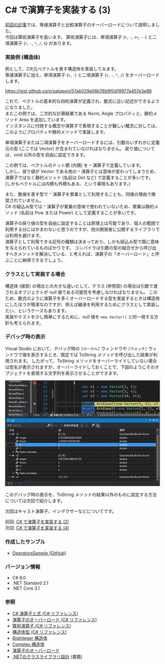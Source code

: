 # C# で演算子を実装する (3)

[前回の記事](CSharp-Operators-2.md)では、等値演算子と比較演算子のオーバーロードについて説明しました。  
今回は算術演算子を扱います。
算術演算子には、単項演算子 (`+`, `-`, `++`, `--`) と二項演算子 (`+`, `-`, `*`, `/`, `%`) があります。

### 実装例 (構造体)
例として、2次元ベクトルを表す構造体を実装してみます。  
等値演算子に加え、単項演算子 (`+`, `-`) と二項演算子 (`+`, `-`, `*`, `/`) をオーバーロードします。

https://gist.github.com/sakapon/57ab029a06b76b9f0d19977a457e3e88

これで、ベクトルの基本的な四則演算が定義され、数式に近い記述ができるようになりました。  
またこの例では、二次的な計算結果である Norm, Angle プロパティと、静的メソッド Area を追加しています。  
インスタンスに付随する概念や演算子で表現することが難しい概念に対しては、このようにプロパティや静的メソッドで実装します。

単項演算子または二項演算子をオーバーロードするには、引数のいずれかに定義元の型 (ここでは Vector) が含まれていなければなりません。
戻り値については、void 以外の型を自由に設定できます。

この例では、ベクトルのドット積 (内積) を `*` 演算子で定義しています。  
しかし、戻り値が Vector である他の `*` 演算子とは意味が変わってしまうため、演算子ではなく静的メソッド (名前は Dot など) で定義することが多いです。  
(しかもベクトルには内積も外積もある、という事情もあります。)

また、数値を表す型で `^` 演算子を累乗として利用することも、同様の理由で推奨されていません。  
C# の組込み型では `^` 演算子が累乗の意味で使われていないため、累乗は静的メソッド (名前は Pow または Power) として定義することが多いです。

演算子の戻り値の型を自由に設定することは原理上は可能であり、個人の範囲で利用する分にはかまわないと思うのですが、他の開発者に公開するライブラリでは利用を避けます。  
演算子として利用できる記号の種類は決まっており、しかも組込み型で既に意味を与えられているものばかりです。
コンパイラは引数の型の組合せから呼び出すべきメソッドを解決している、と考えれば、演算子の「オーバーロード」と呼ぶことに納得できるでしょう。

### クラスとして実装する場合
構造体 (値型) の場合との大きな違いとして、クラス (参照型) の場合は引数で渡されるオブジェクトが null 値である可能性を考慮しなければなりません。
このため、数式のように演算子を多くオーバーロードする型を実装するときは構造体にしたほうが簡潔なのですが、例えば継承を利用するためにクラスとして実装したい、というケースもあります。  
実装やテストを少し簡単にするために、null 値を `new Vector()` と同一視する方針も考えられます。

### デバッグ時の表示
Visual Studio において、デバッグ時の `[ローカル]` ウィンドウや `[ウォッチ]` ウィンドウで値を表示するとき、既定では ToString メソッドを呼び出した結果が利用されます。
したがって、ToString メソッドをオーバーライドしていない場合は型名が表示されますが、オーバーライドしておくことで、下図のようにそのオブジェクトを表現する文字列を表示させることができます。

![](https://github.com/sakapon/Samples-2020/blob/master/Images/OperatorsSample/VS-Debug-ToString.png)

このデバッグ時の表示を、ToString メソッドの結果以外のものに設定する方法については次回で紹介します。

次回はキャスト演算子、インデクサーなどについてです。

前回: [C# で演算子を実装する (2)](CSharp-Operators-2.md)  
次回: [C# で演算子を実装する (4)](CSharp-Operators-4.md)

### 作成したサンプル
- [OperatorsSample (GitHub)](https://github.com/sakapon/Samples-2020/tree/master/OperatorsSample)

### バージョン情報
- C# 8.0
- .NET Standard 2.1
- .NET Core 3.1

### 参照
- [C# 演算子と式 (C# リファレンス)](https://docs.microsoft.com/dotnet/csharp/language-reference/operators/)
- [演算子のオーバーロード (C# リファレンス)](https://docs.microsoft.com/dotnet/csharp/language-reference/operators/operator-overloading)
- [算術演算子 (C# リファレンス)](https://docs.microsoft.com/dotnet/csharp/language-reference/operators/arithmetic-operators)
- [構造体型 (C# リファレンス)](https://docs.microsoft.com/dotnet/csharp/language-reference/builtin-types/struct)
- [BigInteger 構造体](https://docs.microsoft.com/dotnet/api/system.numerics.biginteger)
- [Complex 構造体](https://docs.microsoft.com/dotnet/api/system.numerics.complex)
- [演算子のオーバーロード](https://ufcpp.net/study/csharp/oo_operator.html)
- [.NETのクラスライブラリ設計](https://amzn.to/3kLf0R8) (書籍)
